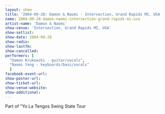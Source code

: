 ```yaml
---
layout: show
title: '2004-09-28: Damon & Naomi - Intersection, Grand Rapids MI, USA'
name: 2004-09-28-damon-naomi-intersection-grand-rapids-mi-usa
artist-name: 'Damon & Naomi'
show-venue: 'Intersection, Grand Rapids MI, USA'
show-setlist: 
show-date: 2004-09-28
show-radio: 
show-lastfm: 
show-cancelled: 
performers: [
  "Damon Krukowski - guitar/vocals",
  "Naomi Yang - keyboards/bass/vocals"
  ]
facebook-event-url: 
show-poster-url: 
show-ticket-url: 
show-venue-website: 
show-additional: 
---
```


Part of "Yo La Tengos Swing State Tour